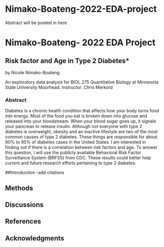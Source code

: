 # Nimako-Boateng-2022-EDA-project
Abstract will be posted in here
# Nimako-Boateng- 2022 EDA Project

## Risk factor and Age in Type 2 Diabetes*

by Nicole Nimako-Boateng

An exploratory data analysis for BIOL 275 Quantitative Biology at Minnesota State University Moorhead. Instructor: Chris Merkord

### Abstract

Diabetes is a chronic health condition that affects how your body turns food into energy. Most of the food you eat is broken down into glucose and released into your bloodstream. When your blood sugar goes up, it signals your pancreas to release insulin. Although not everyone with type 2 diabetes is overweight, obesity and an inactive lifestyle are two of the most common causes of type 2 diabetes. These things are responsible for about 90% to 95% of diabetes cases in the United States. I am interested in finding out if there is a correlation between risk factors and age. To answer this question, I will use the publicly available Behavioral Risk Factor Surveillance System (BRFSS) from CDC. These results could better help current and future research efforts pertaining to type 2 diabetes. 

##Introduction
-add citations

## Methods

## Discussions

## References

## Acknowledgments
